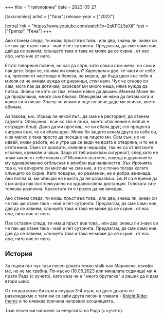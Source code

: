 +++
title = "Наполовина"
date = 2023-05-27

[taxonomies]
artist = ["Yana"]
release-year = ["2023"]

[extra]
link = "https://www.youtube.com/watch?v=2qKPGL5pXiI"
feat = ["Григор", "Гена"]
+++

Ако станем следа, ти имаш пръст във това..
или два, знаеш ли, знаех си че пак ще стане така -
май е пет сутринта. Предлагам, да сме само ние,
<span class="l1">дай да се завием, слънцето така и така не може да се скрие..</span>
от нас *ооо*, нито ние от него.

<span class="l1">Егото говореше повече, но как да спре,
като сякаш съм жена, но съм и пак дете.</span>
Боря се, но има ли смисъл? Харесвам и две..те части от себе си,
прелези от настояще и белези, не мерси, <span class="l1">ще бъда цяло със тебе и</span>
мисля си че нямам нужда от дневници, *стен* нали.
Чух че отново си сам, мога пак да дотичам,
харесват ми много неща, няма нужда да питаш.
<span class="l1">Знаеш че като си там, нямам навик да дишам.</span>
*Мхммм*
Може ли да продължиш, много съм <span class="l1">близко.</span>
Обещавам че няма да питам кога и какво си ѝ писал.
Знаеш че искам и още но вече даде ми всичко, което обичам.

Аз такова, ъм.. Искаш ли някой път.. да сме на ресторант, да станем гаджета.
Обещания.. всичко тва е лъжа, <span class="l1">моето обяснение в любов е естраден блъф.</span>
Дано да ми простиш, че си ебала друг; сто процента сигурен съм, че си ебала друг.
Може би защото искам друга за себе си, и за малко е така просто да поседне на лицето ми.
Сам съм, но не идвай, имам работа, но и утре ще се види че врата е отваряна, и то не е отетажена.
<span class="l1">Смес от аромати, сменяни чершафи</span>, тва не са от детските играчки, кремове и чаши.
Защо от теб изисквам сигурност, след като не знам какво от тебе искам аз?
Мъжкото във мен, ловеца и двуличието му едновременно отблъснат и влюбен във наивността. *Хъх*
Иронията тва е, че вечерите си мислим че сме ние,
а то е точно тогава когато слънцето се скрие.
Като подарък, но разменен, не е добра изненада.
Ако поплача, ми обещай на никого да не разказваш.
*Ъъ*
И са е време да съм алфа пак постсексуално на здравословна дистанция.
<span class="l1">Голотата ти е толкова различна.</span>
Красотата ти е грозен да ме виждаш.

Ако станем следа, ти имаш пръст във това..
или два, <span class="l1">знаеш ли, знаех си че пак ще стане така -</span>
май е пет сутринта. Предлагам, да сме само ние,
дай да се завием, слънцето така и така не може да се скрие..
от нас *ооо*, нито ние от него.

Пак оставям следа, ти имаш пръст във това..
или два, знаеш ли знаех си че пак ще стане така -
май е пет сутринта. Предлагам, да сме само ние,
дай да се завием, слънцето така и така не може да се скрие..
от нас *ооо*, нито ние от него.

## История

За първи път чух тази песен докато тежко stalk-вах Маринела, изкефи ме, но не ме грабна.
По-късно (18.05.2023 или миналата седмица) ми я прати Рада (с кучето), като каза че е "много бруталка" и реших да ѝ дам втори шанс.

От тогава може би съм я слушал 3-4 пъти, но днес докато се разхождахме с тати ми се заби друга песен в главата - [Knight Rider theme](https://www.youtube.com/watch?v=oNyXYPhnUIs) и по някаква причина направих асоцияцията..

Тази песен ми напомня за енергията на Рада (с кучето).
